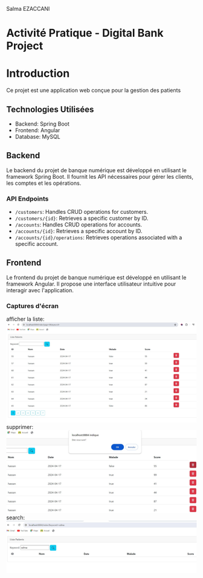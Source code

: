 Salma EZACCANI<h1> Activité Pratique - Digital Bank Project</h1>



# Introduction

Ce projet est une application web conçue pour la gestion des patients

## Technologies Utilisées

- Backend: Spring Boot
- Frontend: Angular
- Database: MySQL



## Backend

Le backend du projet de banque numérique est développé en utilisant le framework Spring Boot. Il fournit les API nécessaires pour gérer les clients, les comptes et les opérations.


### API Endpoints

- `/customers`: Handles CRUD operations for customers.
- `/customers/{id}`: Retrieves a specific customer by ID.
- `/accounts`: Handles CRUD operations for accounts.
- `/accounts/{id}`: Retrieves a specific account by ID.
- `/accounts/{id}/operations`: Retrieves operations associated with a specific account.

## Frontend

Le frontend du projet de banque numérique est développé en utilisant le framework Angular. Il propose une interface utilisateur intuitive pour interagir avec l'application.



### Captures d'écran


afficher la liste:![liste](/images/c1.jpg)
supprimer:![supprimer](/images/c2.jpg)
search: ![search](/images/c3.jpg)


